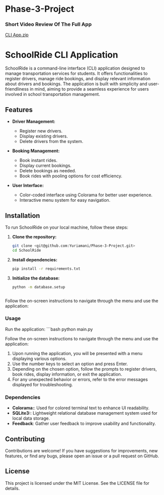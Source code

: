 # Phase-3-Project

### Short Video Review Of The Full App
[CLI App.zip](https://github.com/user-attachments/files/15881343/CLI.App.zip)



# SchoolRide CLI Application

SchoolRide is a command-line interface (CLI) application designed to manage transportation services for students. It offers functionalities to register drivers, manage ride bookings, and display relevant information about drivers and bookings. The application is built with simplicity and user-friendliness in mind, aiming to provide a seamless experience for users involved in school transportation management.

## Features

- **Driver Management:**
  - Register new drivers.
  - Display existing drivers.
  - Delete drivers from the system.

- **Booking Management:**
  - Book instant rides.
  - Display current bookings.
  - Delete bookings as needed.
  - Book rides with pooling options for cost efficiency.

- **User Interface:**
  - Color-coded interface using Colorama for better user experience.
  - Interactive menu system for easy navigation.

## Installation

To run SchoolRide on your local machine, follow these steps:

1. **Clone the repository:**
   ```bash
   git clone <git@github.com:Yuriamani/Phase-3-Project.git>
   cd SchoolRide

2. **Install dependencies:**
   ```bash
   pip install -r requirements.txt

3. **Initialize the database:**
   ```bash
   python -m database.setup



Follow the on-screen instructions to navigate through the menu and use the application:






### Usage

Run the application:
      ```bash
      python main.py

Follow the on-screen instructions to navigate through the menu and use the application:      
1. Upon running the application, you will be presented with a menu displaying various options.
2. Use the number keys to select an option and press Enter.
3. Depending on the chosen option, follow the prompts to register drivers, book rides, display information, or exit the application.
4. For any unexpected behavior or errors, refer to the error messages displayed for troubleshooting.

### Dependencies

- **Colorama:**: Used for colored terminal text to enhance UI readability.
- **SQLite3:**: Lightweight relational database management system used for local data storage.
- **Feedback**: Gather user feedback to improve usability and functionality.

## Contributing

Contributions are welcome! If you have suggestions for improvements, new features, or find any bugs, please open an issue or a pull request on GitHub.

## License

This project is licensed under the MIT License. See the LICENSE file for details.

